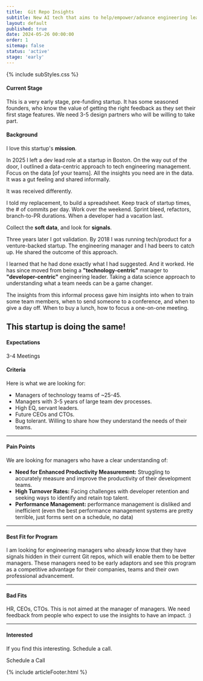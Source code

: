 ```yaml
---
title:  Git Repo Insights
subtitle: New AI tech that aims to help/empower/advance engineering leaders see deeper into their teams, via data locked in their commits.
layout: default
published: true
date: 2024-05-26 00:00:00
order: 1
sitemap: false
status: 'active'
stage: 'early'
---
```


{% include subStyles.css %}

#### Current Stage
This is a very early stage, pre-funding startup. It has some seasoned founders, who know the value
of getting the right feedback as they set their first stage features. We need 3-5 design partners
who will be willing to take part.

#### Background
I love this startup's <b>mission</b>.

In 2025 I left a dev lead role at a startup in Boston. On the way out of the door, I outlined a
data-centric approach to tech engineering management. Focus on the data [of your teams]. All the
insights you need are in the data. It was a gut feeling and shared informally.

It was received differently.

I told my replacement, to build a spreadsheet. Keep track of startup times, the # of commits per day. Work
over the weekend. Sprint bleed, refactors, branch-to-PR durations. When a developer had a vacation last.

Collect the <b>soft data</b>, and look for <b>signals</b>.

Three years later I got validation. By 2018 I was running tech/product for a venture-backed
startup. The engineering manager and I had beers to catch up. He shared the outcome of this
approach.

I learned that he had done exactly what I had suggested. And it worked. He has since moved
from being a <b>"technology-centric"</b> manager to <b>"developer-centric"</b> engineering leader. Taking a data science
approach to understanding what a team needs can be a game changer.

The insights from this informal process gave him insights into when to train some team
members, when to send someone to a conference, and when to give a day off. When to buy a lunch, how 
to focus a one-on-one meeting.

This startup is doing the same!
---
#### Expectations
3-4 Meetings

#### Criteria
Here is what we are looking for:
- Managers of technology teams of ~25-45.
- Managers with 3-5 years of large team dev processes.
- High EQ, servant leaders.
- Future CEOs and CTOs.
- Bug tolerant. Willing to share how they understand the needs of their teams.

--- 
#### Pain Points
We are looking for managers who have a clear understanding of:
- <b>Need for Enhanced Productivity Measurement:</b> Struggling to accurately measure and improve the productivity of their development teams.
- <b>High Turnover Rates:</b> Facing challenges with developer retention and seeking ways to identify and retain top talent.
- <b>Performance Management:</b> performance management is disliked and inefficient (even the best performance management systems are pretty terrible, just forms sent on a schedule, no data)

---
#### Best Fit for Program
I am looking for engineering managers who already know that they have signals hidden in
their current Git repos, which will enable them to be better managers. These managers need to
be early adaptors and see this program as a competitive advantage for their companies, teams and their
own professional advancement.

---
#### Bad Fits
HR, CEOs, CTOs. This is not aimed at the manager of managers. We need feedback from people
who expect to use the insights to have an impact. :)

---
#### Interested
If you find this interesting. Schedule a call.

<a class="btn btn-lg btn-success" target="calendly" onclick="Calendly.initPopupWidget({url: 'https://calendly.com/stephan-smith/design-programs'});return false;">
Schedule a Call
</a>


{% include articleFooter.html %}

